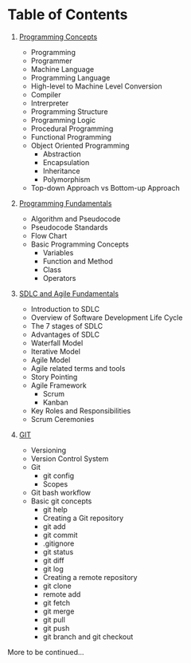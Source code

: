 # Table of Contents

1. [Programming Concepts](https://github.com/krishnagopika/Pretraining/blob/main/001-Programming-Concepts.md)

    - Programming
    - Programmer
    - Machine Language
    - Programming Language
    - High-level to Machine Level Conversion
    - Compiler
    - Intrerpreter
    - Programming Structure
    - Programming Logic
    - Procedural Programming
    - Functional Programming
    - Object Oriented Programming
        - Abstraction
        - Encapsulation
        - Inheritance
        - Polymorphism
    - Top-down Approach vs Bottom-up Approach
    
2. [Programming Fundamentals](https://github.com/krishnagopika/Pretraining/blob/main/002-Programming-Fundamentals.md)
    - Algorithm and Pseudocode
    - Pseudocode Standards
    - Flow Chart
    - Basic Programming Concepts
        - Variables
        - Function and Method
        - Class
        - Operators
3. [SDLC and Agile Fundamentals](https://github.com/krishnagopika/Pretraining/blob/main/003-SDLC.md)

   - Introduction to SDLC
   - Overview of Software Development Life Cycle 
   - The 7 stages of SDLC
   - Advantages of SDLC
   - Waterfall Model
   - Iterative Model
   - Agile Model
   - Agile related terms and tools
   - Story Pointing
   - Agile Framework
     - Scrum 
     - Kanban
   - Key Roles and Responsibilities
   - Scrum Ceremonies
4. [GIT](https://github.com/krishnagopika/Pretraining/blob/main/004-Git.md)

   - Versioning
   - Version Control System
   - Git
      - git config
      - Scopes
   - Git bash workflow 
   - Basic git concepts
      - git help
      - Creating a Git repository
      - git add
      - git commit
      - .gitignore
      - git status
      - git diff
      - git log
      - Creating a remote repository
      - git clone
      - remote add
      - git fetch
      - git merge
      - git pull
      - git push
      - git branch and git checkout

    
More to be continued...
